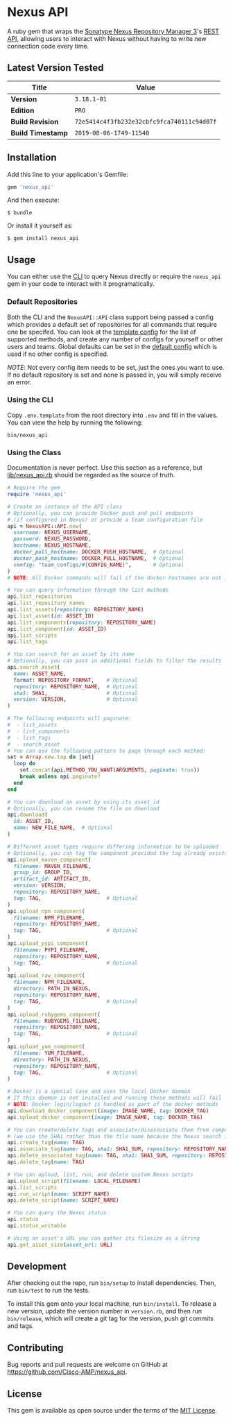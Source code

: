 # Nexus API
A ruby gem that wraps the [Sonatype Nexus Repository Manager 3](https://help.sonatype.com/repomanager3)'s [REST API](https://help.sonatype.com/repomanager3/rest-and-integration-api), allowing users to interact with Nexus without having to write new connection code every time.


## Latest Version Tested
Title | Value
---|---
**Version** | `3.18.1-01`
**Edition** | `PRO`
**Build Revision** | `72e5414c4f3fb232e32cbfc9fca740111c94d07f`
**Build Timestamp** | `2019-08-06-1749-11540`


## Installation
Add this line to your application's Gemfile:

```ruby
gem 'nexus_api'
```

And then execute:

    $ bundle

Or install it yourself as:

    $ gem install nexus_api


## Usage
You can either use the [CLI](bin/nexus_api) to query Nexus directly or require the `nexus_api` gem in your code to interact with it programatically.


### Default Repositories
Both the CLI and the `NexusAPI::API` class support being passed a config which provides a default set of repositories for all commands that require one be specifed. You can look at the [template config](team_configs/template.yaml) for the list of supported methods, and create any number of configs for yourself or other users and teams. Global defaults can be set in the [default config](team_configs/default.yaml) which is used if no other config is specified.

*NOTE*: Not every config item needs to be set, just the ones you want to use. If no default repository is set and none is passed in, you will simply receive an error.


### Using the CLI
Copy `.env.template` from the root directory into `.env` and fill in the values. You can view the help by running the following:
```
bin/nexus_api
```


### Using the Class
Documentation is never perfect. Use this section as a reference, but [lib/nexus_api.rb](lib/nexus_api.rb) should be regarded as the source of truth.


```ruby
# Require the gem
require 'nexus_api'

# Create an instance of the API class
# Optionally, you can provide Docker push and pull endpoints
# (if configured in Nexus) or provide a team configuration file
api = NexusAPI::API.new(
  username: NEXUS_USERNAME,
  password: NEXUS_PASSWORD,
  hostname: NEXUS_HOSTNAME,
  docker_pull_hostname: DOCKER_PUSH_HOSTNAME,  # Optional
  docker_push_hostname: DOCKER_PULL_HOSTNAME,  # Optional
  config: "team_configs/#{CONFIG_NAME}",       # Optional
)
# NOTE: All Docker commands will fail if the docker hostnames are not initialized

# You can query information through the list methods
api.list_repositories
api.list_repository_names
api.list_assets(repository: REPOSITORY_NAME)
api.list_asset(id: ASSET_ID)
api.list_components(repository: REPOSITORY_NAME)
api.list_component(id: ASSET_ID)
api.list_scripts
api.list_tags

# You can search for an asset by its name
# Optionally, you can pass in additional fields to filter the results
api.search_asset(
  name: ASSET_NAME,
  format: REPOSITORY_FORMAT,    # Optional
  repository: REPOSITORY_NAME,  # Optional
  sha1: SHA1,                   # Optional
  version: VERSION,             # Optional
)

# The following endpoints will paginate: 
#  - list_assets
#  - list_components
#  - list_tags
#  - search_asset
# You can use the following pattern to page through each method:
set = Array.new.tap do |set|
  loop do
    set.concat(api.METHOD_YOU_WANT(ARGUMENTS, paginate: true))
    break unless api.paginate?
  end
end

# You can download an asset by using its asset_id
# Optionally, you can rename the file on download
api.download(
  id: ASSET_ID,
  name: NEW_FILE_NAME,  # Optional
)

# Different asset types require differing information to be uploaded
# Optionally, you can tag the component provided the tag already exists
api.upload_maven_component(
  filename: MAVEN_FILENAME,
  group_id: GROUP_ID,
  artifact_id: ARTIFACT_ID,
  version: VERSION,
  repository: REPOSITORY_NAME,
  tag: TAG,                     # Optional
)
api.upload_npm_component(
  filename: NPM_FILENAME,
  repository: REPOSITORY_NAME,
  tag: TAG,                     # Optional
)
api.upload_pypi_component(
  filename: PYPI_FILENAME,
  repository: REPOSITORY_NAME,
  tag: TAG,                     # Optional
)
api.upload_raw_component(
  filename: NPM_FILENAME,
  directory: PATH_IN_NEXUS,
  repository: REPOSITORY_NAME,
  tag: TAG,                     # Optional
)
api.upload_rubygems_component(
  filename: RUBYGEMS_FILENAME,
  repository: REPOSITORY_NAME,
  tag: TAG,                     # Optional
)
api.upload_yum_component(
  filename: YUM_FILENAME,
  directory: PATH_IN_NEXUS,
  repository: REPOSITORY_NAME,
  tag: TAG,                     # Optional
)

# Docker is a special case and uses the local Docker daemon
# If this daemon is not installed and running these methods will fail
# NOTE: Docker login/logout is handled as part of the docker methods
api.download_docker_component(image: IMAGE_NAME, tag: DOCKER_TAG)
api.upload_docker_component(image: IMAGE_NAME, tag: DOCKER_TAG)

# You can create/delete tags and associate/disassociate them from components
# (we use the SHA1 rather than the file name because the Nexus search is inconsistent)
api.create_tag(name: TAG)
api.associate_tag(name: TAG, sha1: SHA1_SUM, repository: REPOSITORY_NAME)
api.delete_associated_tag(name: TAG, sha1: SHA1_SUM, repository: REPOSITORY_NAME)
api.delete_tag(name: TAG)

# You can upload, list, run, and delete custom Nexus scripts
api.upload_script(filename: LOCAL_FILENAME)
api.list_scripts
api.run_script(name: SCRIPT_NAME)
api.delete_script(name: SCRIPT_NAME)

# You can query the Nexus status
api.status
api.status_writable

# Using an asset's URL you can gather its filesize as a String
api.get_asset_size(asset_url: URL)
```


## Development
After checking out the repo, run `bin/setup` to install dependencies. Then, run `bin/test` to run the tests.

To install this gem onto your local machine, run `bin/install`. To release a new version, update the version number in `version.rb`, and then run `bin/release`, which will create a git tag for the version, push git commits and tags.


## Contributing
Bug reports and pull requests are welcome on GitHub at https://github.com/Cisco-AMP/nexus_api.


## License
This gem is available as open source under the terms of the [MIT License](https://opensource.org/licenses/MIT).
